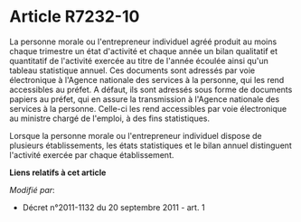 # Article R7232-10

La personne morale ou l'entrepreneur individuel agréé produit au moins chaque trimestre un état d'activité et chaque année un
bilan qualitatif et quantitatif de l'activité exercée au titre de l'année écoulée ainsi qu'un tableau statistique annuel. Ces
documents sont adressés par voie électronique à l'Agence nationale des services à la personne, qui les rend accessibles au
préfet. A défaut, ils sont adressés sous forme de documents papiers au préfet, qui en assure la transmission à l'Agence
nationale des services à la personne. Celle-ci les rend accessibles par voie électronique au ministre chargé de l'emploi, à
des fins statistiques.

Lorsque la personne morale ou l'entrepreneur individuel dispose de plusieurs établissements, les états statistiques et le
bilan annuel distinguent l'activité exercée par chaque établissement.

**Liens relatifs à cet article**

_Modifié par_:

  - Décret n°2011-1132 du 20 septembre 2011 - art. 1
